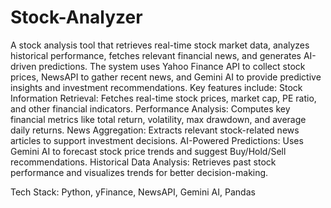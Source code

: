 # Stock-Analyzer
A stock analysis tool that retrieves real-time stock market data, analyzes historical performance, fetches relevant financial news, and generates AI-driven predictions. The system uses Yahoo Finance API to collect stock prices, NewsAPI to gather recent news, and Gemini AI to provide predictive insights and investment recommendations. Key features include:
Stock Information Retrieval: Fetches real-time stock prices, market cap, PE ratio, and other financial indicators.
Performance Analysis: Computes key financial metrics like total return, volatility, max drawdown, and average daily returns.
News Aggregation: Extracts relevant stock-related news articles to support investment decisions.
AI-Powered Predictions: Uses Gemini AI to forecast stock price trends and suggest Buy/Hold/Sell recommendations.
Historical Data Analysis: Retrieves past stock performance and visualizes trends for better decision-making.

Tech Stack: Python, yFinance, NewsAPI, Gemini AI, Pandas
